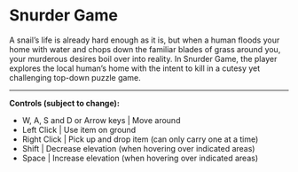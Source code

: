 # Snurder Game

A snail’s life is already hard enough as it is, but when a human floods your home with water and chops down the familiar blades of grass around you, your murderous desires boil over into reality. In Snurder Game, the player explores the local human’s home with the intent to kill in a cutesy yet challenging top-down puzzle game. 


---
**Controls (subject to change):**
- W, A, S and D or Arrow keys | Move around
- Left Click | Use item on ground
- Right Click | Pick up and drop item (can only carry one at a time)
- Shift | Decrease elevation (when hovering over indicated areas)
- Space | Increase elevation (when hovering over indicated areas)
